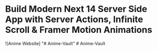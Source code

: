 # Build Modern Next 14 Server Side App with Server Actions, Infinite Scroll & Framer Motion Animations

![Anime Website]
"# Anime-Vault" 
#   A n i m e - V a u l t 
 
 
